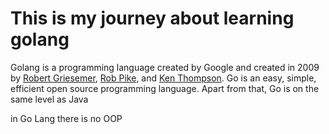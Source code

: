 # This is my journey about learning golang

Golang is a programming language created by Google and created in 2009 by [Robert Griesemer](https://en.wikipedia.org/wiki/Robert_Griesemer), [Rob Pike](https://en.wikipedia.org/wiki/Rob_Pike), and [Ken Thompson](https://en.wikipedia.org/wiki/Ken_Thompson). Go is an easy, simple, efficient open source programming language. Apart from that, Go is on the same level as Java

in Go Lang there is no OOP

